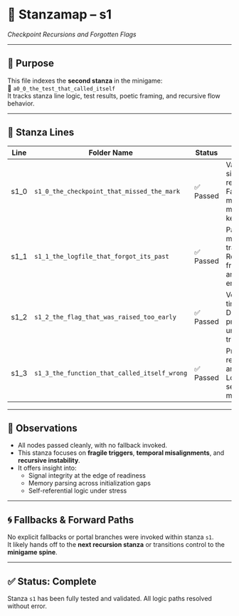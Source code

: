 <!-- Save to: storybook_primordial_soup/a0_0_genesis_gloop/a0_0_the_cell_that_dreamed_it_had_begun/a0_0_the_test_that_called_itself/taskmaps/stanzamap_s1.md -->

# 🧩 Stanzamap – s1  
*Checkpoint Recursions and Forgotten Flags*

---

## 📜 Purpose  
This file indexes the **second stanza** in the minigame:  
📁 `a0_0_the_test_that_called_itself`  
It tracks stanza line logic, test results, poetic framing, and recursive flow behavior.

---

## 📂 Stanza Lines

| Line | Folder Name                                 | Status     | Summary                                                      |
|------|----------------------------------------------|------------|--------------------------------------------------------------|
| s1_0 | `s1_0_the_checkpoint_that_missed_the_mark`   | ✅ Passed   | Validates signal readiness. Fails on missing or malformed keys. |
| s1_1 | `s1_1_the_logfile_that_forgot_its_past`      | ✅ Passed   | Parses memory trails. Recovers from gaps and silent entries. |
| s1_2 | `s1_2_the_flag_that_was_raised_too_early`    | ✅ Passed   | Verifies flag timing. Detects premature or uninitialized triggers. |
| s1_3 | `s1_3_the_function_that_called_itself_wrong` | ✅ Passed   | Probes recursive anomalies. Logs trails of self-misreference. |

---

## 🧠 Observations

- All nodes passed cleanly, with no fallback invoked.
- This stanza focuses on **fragile triggers**, **temporal misalignments**, and **recursive instability**.
- It offers insight into:
  - Signal integrity at the edge of readiness
  - Memory parsing across initialization gaps
  - Self-referential logic under stress

---

## 🌀 Fallbacks & Forward Paths

No explicit fallbacks or portal branches were invoked within stanza `s1`.  
It likely hands off to the **next recursion stanza** or transitions control to the **minigame spine**.

---

## ✅ Status: Complete  
Stanza `s1` has been fully tested and validated. All logic paths resolved without error.

